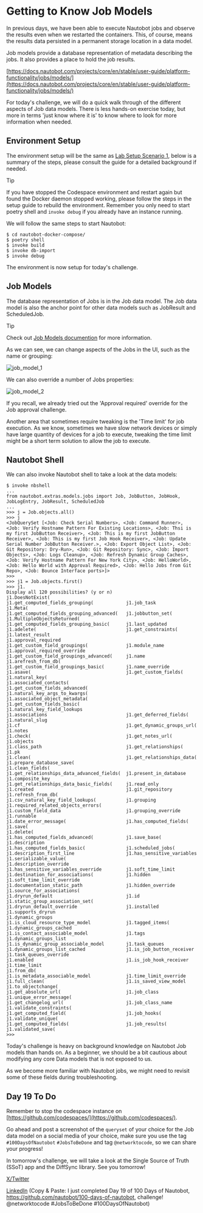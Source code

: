 # Getting to Know Job Models 

In previous days, we have been able to execute Nautobot jobs and observe the results even when we restarted the containers. This, of course, means the results data persisted in a permanent storage location in a data model. 

Job models provide a database representation of metadata describing the jobs. It also provides a place to hold the job results. 

[https://docs.nautobot.com/projects/core/en/stable/user-guide/platform-functionality/jobs/models/](https://docs.nautobot.com/projects/core/en/stable/user-guide/platform-functionality/jobs/models/)

For today's challenge, we will do a quick walk through of the different aspects of Job data models. There is less hands-on exercise today, but more in terms 'just know where it is' to know where to look for more information when needed. 

## Environment Setup

The environment setup will be the same as [Lab Setup Scenario 1](../Lab_Setup/scenario_1_setup/README.md), below is a summary of the steps, please consult the guide for a detailed background if needed. 

> [!TIP]
> If you have stopped the Codespace environment and restart again but found the Docker daemon stopped working, please follow the steps in the setup guide to rebuild the environment. Remember you only need to start poetry shell and `invoke debug` if you already have an instance running. 

We will follow the same steps to start Nautobot: 

```
$ cd nautobot-docker-compose/
$ poetry shell
$ invoke build
$ invoke db-import
$ invoke debug
```

The environment is now setup for today's challenge.  

## Job Models

The database representation of Jobs is in the Job data model. The Job data model is also the anchor point for other data models such as JobResult and ScheduledJob. 

>[!TIP]
> Check out [Job Models documention](https://docs.nautobot.com/projects/core/en/stable/user-guide/platform-functionality/jobs/models/) for more information.

As we can see, we can change aspects of the Jobs in the UI, such as the name or grouping: 

![job_model_1](images/job_model_1.png)

We can also override a number of Jobs properties: 

![job_model_2](images/job_model_2.png)

If you recall, we already tried out the 'Approval required' override for the Job approval challenge. 

Another area that sometimes require tweaking is the 'Time limit' for job execution. As we know, sometimes we have slow network devices or simply have large quantity of devices for a job to execute, tweaking the time limit might be a short term solution to allow the job to execute. 

## Nautobot Shell

We can also invoke Nautobot shell to take a look at the data models: 

```
$ invoke nbshell
...
from nautobot.extras.models.jobs import Job, JobButton, JobHook, JobLogEntry, JobResult, ScheduledJob
...
>>> j = Job.objects.all()
>>> j
<JobQuerySet [<Job: Check Serial Numbers>, <Job: Command Runner>, <Job: Verify Hostname Pattern For Existing Locations>, <Job: Thsi is my first JobButton Receiver>, <Job: This is my first JobButton Receiver>, <Job: This is my first Job Hook Receiver>, <Job: Update Serial Number JobButton Receiver.>, <Job: Export Object List>, <Job: Git Repository: Dry-Run>, <Job: Git Repository: Sync>, <Job: Import Objects>, <Job: Logs Cleanup>, <Job: Refresh Dynamic Group Caches>, <Job: Verify Hostname Pattern For New York City>, <Job: HelloWorld>, <Job: Hello World with Approval Required>, <Job: Hello Jobs from Git Repo>, <Job: Bounce Interface ports>]>
>>>
>>> j1 = Job.objects.first()
>>> j1.
Display all 120 possibilities? (y or n)
j1.DoesNotExist(                            j1.get_computed_fields_grouping(            j1.job_task
j1.Meta(                                    j1.get_computed_fields_grouping_advanced(   j1.jobbutton_set(
j1.MultipleObjectsReturned(                 j1.get_computed_fields_grouping_basic(      j1.last_updated
j1.adelete(                                 j1.get_constraints(                         j1.latest_result
j1.approval_required                        j1.get_custom_field_groupings(              j1.module_name
j1.approval_required_override               j1.get_custom_field_groupings_advanced(     j1.name
j1.arefresh_from_db(                        j1.get_custom_field_groupings_basic(        j1.name_override
j1.asave(                                   j1.get_custom_fields(                       j1.natural_key(
j1.associated_contacts(                     j1.get_custom_fields_advanced(              j1.natural_key_args_to_kwargs(
j1.associated_object_metadata(              j1.get_custom_fields_basic(                 j1.natural_key_field_lookups
j1.associations                             j1.get_deferred_fields(                     j1.natural_slug
j1.cf                                       j1.get_dynamic_groups_url(                  j1.notes
j1.check(                                   j1.get_notes_url(                           j1.objects
j1.class_path                               j1.get_relationships(                       j1.pk
j1.clean(                                   j1.get_relationships_data(                  j1.prepare_database_save(
j1.clean_fields(                            j1.get_relationships_data_advanced_fields(  j1.present_in_database
j1.composite_key                            j1.get_relationships_data_basic_fields(     j1.read_only
j1.created                                  j1.git_repository                           j1.refresh_from_db(
j1.csv_natural_key_field_lookups(           j1.grouping                                 j1.required_related_objects_errors(
j1.custom_field_data                        j1.grouping_override                        j1.runnable
j1.date_error_message(                      j1.has_computed_fields(                     j1.save(
j1.delete(                                  j1.has_computed_fields_advanced(            j1.save_base(
j1.description                              j1.has_computed_fields_basic(               j1.scheduled_jobs(
j1.description_first_line                   j1.has_sensitive_variables                  j1.serializable_value(
j1.description_override                     j1.has_sensitive_variables_override         j1.soft_time_limit
j1.destination_for_associations(            j1.hidden                                   j1.soft_time_limit_override
j1.documentation_static_path                j1.hidden_override                          j1.source_for_associations(
j1.dryrun_default                           j1.id                                       j1.static_group_association_set(
j1.dryrun_default_override                  j1.installed                                j1.supports_dryrun
j1.dynamic_groups                           j1.is_cloud_resource_type_model             j1.tagged_items(
j1.dynamic_groups_cached                    j1.is_contact_associable_model              j1.tags
j1.dynamic_groups_list                      j1.is_dynamic_group_associable_model        j1.task_queues
j1.dynamic_groups_list_cached               j1.is_job_button_receiver                   j1.task_queues_override
j1.enabled                                  j1.is_job_hook_receiver                     j1.time_limit
j1.from_db(                                 j1.is_metadata_associable_model             j1.time_limit_override
j1.full_clean(                              j1.is_saved_view_model                      j1.to_objectchange(
j1.get_absolute_url(                        j1.job_class                                j1.unique_error_message(
j1.get_changelog_url(                       j1.job_class_name                           j1.validate_constraints(
j1.get_computed_field(                      j1.job_hooks(                               j1.validate_unique(
j1.get_computed_fields(                     j1.job_results(                             j1.validated_save(
>>>
```

Today's challenge is heavy on background knowledge on Nautobot Job models than hands on. As a beginner, we should be a bit cautious about modifying any core Data models that is not exposed to us. 

As we become more familiar with Nautobot jobs, we might need to revisit some of these fields during troubleshooting. 

## Day 19 To Do

Remember to stop the codespace instance on [https://github.com/codespaces/](https://github.com/codespaces/). 

Go ahead and post a screenshot of the `queryset` of your choice for the Job data model on a social media of your choice, make sure you use the tag `#100DaysOfNautobot` `#JobsToBeDone` and tag `@networktocode`, so we can share your progress! 

In tomorrow's challenge, we will take a look at the Single Source of Truth (SSoT) app and the DiffSync library. See you tomorrow! 

[X/Twitter](<https://twitter.com/intent/tweet?url=https://github.com/nautobot/100-days-of-nautobot&text=I+jst+completed+Day+19+of+the+100+days+of+nautobot+!&hashtags=100DaysOfNautobot,JobsToBeDone>)

[LinkedIn](https://www.linkedin.com/) (Copy & Paste: I just completed Day 19 of 100 Days of Nautobot, https://github.com/nautobot/100-days-of-nautobot, challenge! @networktocode #JobsToBeDone #100DaysOfNautobot)
